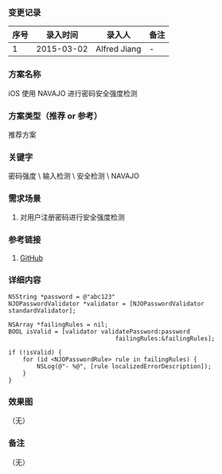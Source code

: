 ### 变更记录
| 序号 | 录入时间 | 录入人 | 备注 |
| -- | -- | -- | -- |
| 1 | 2015-03-02 | Alfred Jiang | - |

### 方案名称
iOS 使用 NAVAJO 进行密码安全强度检测

### 方案类型（推荐 or 参考）
推荐方案

### 关键字
密码强度 \ 输入检测 \ 安全检测 \ NAVAJO

### 需求场景
1. 对用户注册密码进行安全强度检测

### 参考链接
1. [GitHub](https://github.com/mattt/Navajo)

### 详细内容
    NSString *password = @"abc123"
    NJOPasswordValidator *validator = [NJOPasswordValidator standardValidator];

    NSArray *failingRules = nil;
    BOOL isValid = [validator validatePassword:password
                                  failingRules:&failingRules];

    if (!isValid) {
        for (id <NJOPasswordRule> rule in failingRules) {
            NSLog(@"- %@", [rule localizedErrorDescription]);
        }
    }

### 效果图
（无）

### 备注
（无）
